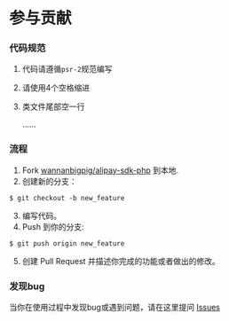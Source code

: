 # 参与贡献

### 代码规范

1. 代码请遵循`psr-2`规范编写

2. 请使用4个空格缩进

3. 类文件尾部空一行

   …...

### 流程

1. Fork [wannanbigpig/alipay-sdk-php](https://github.com/wannanbigpig/alipay-sdk-php) 到本地.
2. 创建新的分支：

```shell
$ git checkout -b new_feature
```

3. 编写代码。
4. Push 到你的分支:

```shell
$ git push origin new_feature
```

5. 创建 Pull Request 并描述你完成的功能或者做出的修改。

### 发现bug

当你在使用过程中发现bug或遇到问题，请在这里提问 [Issues](https://github.com/wannanbigpig/alipay-sdk-php/issues)

